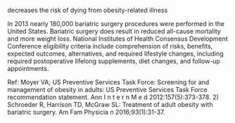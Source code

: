 decreases the risk of dying from obesity-related illness

In 2013 nearly 180,000 bariatric surgery procedures were performed in the United States. Bariatric surgery does result in reduced all-cause mortality and more weight loss. National Institutes of Health Consensus Development Conference eligibility criteria include comprehension of risks, benefits, expected outcomes, alternatives, and required lifestyle
changes, including required postoperative lifelong supplements, diet changes, and follow-up appointments.

Ref: Moyer VA; US Preventive Services Task Force: Screening for and management of obesity in adults: US Preventive Services Task Force recommendation statement. Ann I n t e r n M e d 2012:157(5):373-378.  2) Schroeder R, Harrison TD, McGraw SL: Treatment of adult obesity with bariatric surgery. Am Fam Physicia n 2016;93(1):31-37.